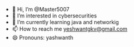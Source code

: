 - 👋 Hi, I’m @Master5007
- 👀 I’m interested in cybersecurities
- 🌱 I’m currently learning java and networkig
- 📫 How to reach me yeshwantgkv@gmail.com
- 😄 Pronouns: yashwanth

<!---
Master5007/Master5007 is a ✨ special ✨ repository because its `README.md` (this file) appears on your GitHub profile.
You can click the Preview link to take a look at your changes.
--->
